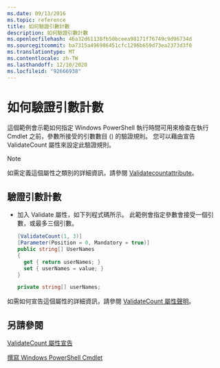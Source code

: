 ```yaml
---
ms.date: 09/13/2016
ms.topic: reference
title: 如何驗證引數計數
description: 如何驗證引數計數
ms.openlocfilehash: 46a32d61138fb50bceea98171f76749c9d96734d
ms.sourcegitcommit: ba7315a496986451cfc1296b659d73ea2373d3f0
ms.translationtype: MT
ms.contentlocale: zh-TW
ms.lasthandoff: 12/10/2020
ms.locfileid: "92666938"
---
```

# <a name="how-to-validate-an-argument-count"></a>如何驗證引數計數

這個範例會示範如何指定 Windows PowerShell 執行時間可用來檢查在執行 Cmdlet 之前，參數所接受的引數數目 () 的驗證規則。 您可以藉由宣告 ValidateCount 屬性來設定此驗證規則。

> [!NOTE]
> 如需定義這個屬性之類別的詳細資訊，請參閱 [Validatecountattribute](/dotnet/api/System.Management.Automation.ValidateCountAttribute)。

## <a name="to-validate-an-argument-count"></a>驗證引數計數

- 加入 Validate 屬性，如下列程式碼所示。 此範例會指定參數會接受一個引數，或最多三個引數。

    ```csharp
    [ValidateCount(1, 3)]
    [Parameter(Position = 0, Mandatory = true)]
    public string[] UserNames
    {
      get { return userNames; }
      set { userNames = value; }
    }

    private string[] userNames;
    ```

如需如何宣告這個屬性的詳細資訊，請參閱 [ValidateCount 屬性聲明](./validatecount-attribute-declaration.md)。

## <a name="see-also"></a>另請參閱

[ValidateCount 屬性宣告](./validatecount-attribute-declaration.md)

[撰寫 Windows PowerShell Cmdlet](./writing-a-windows-powershell-cmdlet.md)

